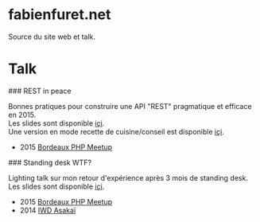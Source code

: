 # fabienfuret.net

Source du site web et talk.

# Talk

### REST in peace

Bonnes pratiques pour construire une API "REST" pragmatique et efficace en 2015.<br/>
Les slides sont disponible [içi](http://fabienfuret.net/talk/REST-in-peace).<br/>
Une version en mode recette de cuisine/conseil est disponible [içi](https://github.com/RETFU/REST-in-peace).

* 2015 [Bordeaux PHP Meetup](http://www.meetup.com/fr/Bordeaux-PHP-Meetup/events/223574747/)

### Standing desk WTF?

Lighting talk sur mon retour d'expérience après 3 mois de standing desk.<br/>
Les slides sont disponible [içi](http://fabienfuret.net/talk/Standing-desk-WTF).

* 2015 [Bordeaux PHP Meetup](http://www.meetup.com/fr/Bordeaux-PHP-Meetup/events/221574381/)
* 2014 [IWD Asakaï](http://iwd.io)